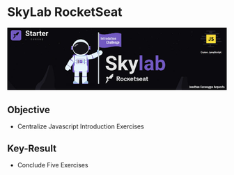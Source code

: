 # SkyLab RocketSeat

![](https://github.com/jonathan-acquesta/SkyLab-RocketSeat/blob/master/Javascript%20Course/Introdution%20Challenge/Exercise%20One/Banner.jpg)

## Objective
- Centralize Javascript Introduction Exercises

## Key-Result
- Conclude Five Exercises
